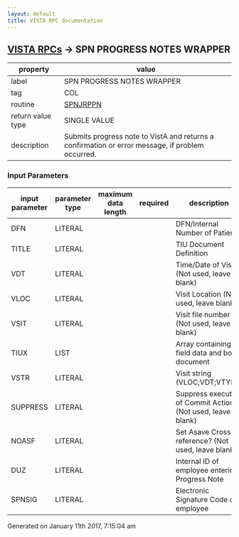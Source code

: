 ```yaml
---
layout: default
title: VISTA RPC documentation
---
```




## [VISTA RPCs](TableOfContent.md) &#8594; SPN PROGRESS NOTES WRAPPER 

 property | value 
--- | --- 
 label | SPN PROGRESS NOTES WRAPPER
 tag | COL
 routine | [SPNJRPPN](http://code.osehra.org/dox/Routine_SPNJRPPN_source.html)
 return value type | SINGLE VALUE
 description | Submits progress note to VistA and returns a confirmation or error message, if problem occurred.

### Input Parameters

| input parameter | parameter type | maximum data length | required | description | 
| --- | --- | --- | --- | --- | 
| DFN | LITERAL |  |  | DFN/Internal Number of Patient | 
| TITLE | LITERAL |  |  | TIU Document Definition | 
| VDT | LITERAL |  |  | Time/Date of Visit (Not used, leave blank) | 
| VLOC | LITERAL |  |  | Visit Location (Not used, leave blank) | 
| VSIT | LITERAL |  |  | Visit file number (Not used, leave blank) | 
| TIUX | LIST |  |  | Array containing field data and body document | 
| VSTR | LITERAL |  |  | Visit string (VLOC;VDT;VTYPE) | 
| SUPPRESS | LITERAL |  |  | Suppress execution of Commit Action? (Not used, leave blank) | 
| NOASF | LITERAL |  |  | Set Asave Cross-reference? (Not used, leave blank) | 
| DUZ | LITERAL |  |  | Internal ID of employee entering Progress Note | 
| SPNSIG | LITERAL |  |  | Electronic Signature Code of employee | 




 Generated on January 11th 2017, 7:15:04 am